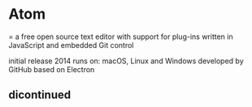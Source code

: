 # Atom
= a free open source text editor with support for plug-ins written in JavaScript and embedded Git control

initial release 2014
runs on: macOS, Linux and Windows
developed by GitHub
based on Electron

## dicontinued
